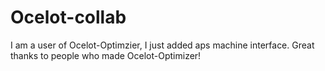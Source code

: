 # Ocelot-collab
I am a user of Ocelot-Optimzier, I just added aps machine interface. Great thanks to people who made Ocelot-Optimizer!
